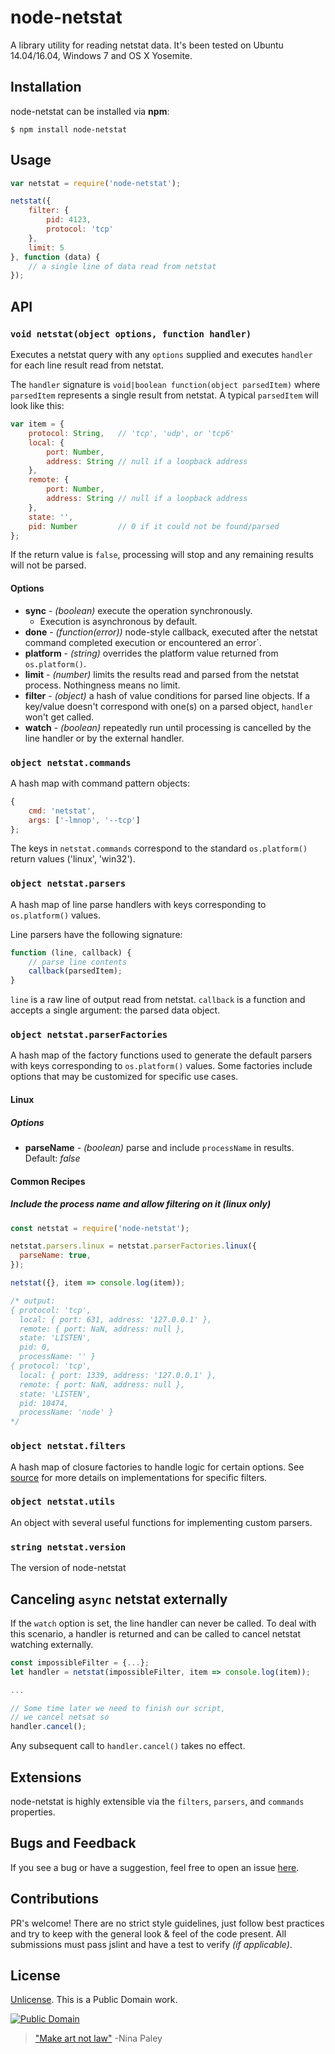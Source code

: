 # node-netstat

A library utility for reading netstat data. It's been tested on Ubuntu 14.04/16.04, Windows 7 and OS X Yosemite.

## Installation

node-netstat can be installed via **npm**:

	$ npm install node-netstat

## Usage

```js
var netstat = require('node-netstat');

netstat({
	filter: {
		pid: 4123,
		protocol: 'tcp'
	},
	limit: 5
}, function (data) {
    // a single line of data read from netstat
});
```

## API

### `void netstat(object options, function handler)`

Executes a netstat query with any `options` supplied and executes `handler` for each line result read from netstat.

The `handler` signature is `void|boolean function(object parsedItem)` where `parsedItem` represents a single result from netstat. A typical `parsedItem` will look like this:

```js
var item = {
    protocol: String,   // 'tcp', 'udp', or 'tcp6'
    local: {
		port: Number,
		address: String // null if a loopback address
	},
    remote: {
		port: Number,
		address: String // null if a loopback address
	},
    state: '',
    pid: Number         // 0 if it could not be found/parsed
};
```

If the return value is `false`, processing will stop and any remaining results will not be parsed.

#### Options

- **sync** - *(boolean)* execute the operation synchronously.
	- Execution is asynchronous by default.
- **done** - *(function(error))* node-style callback, executed after the netstat command completed execution or encountered an error`.
- **platform** - *(string)* overrides the platform value returned from `os.platform()`.
- **limit** - *(number)* limits the results read and parsed from the netstat process. Nothingness means no limit.
- **filter** - *(object)* a hash of value conditions for parsed line objects. If a key/value doesn't correspond with one(s) on a parsed object, `handler` won't get called.
- **watch** - *(boolean)* repeatedly run until processing is cancelled by the line handler or by the external handler.


### `object netstat.commands`

A hash map with command pattern objects:

```js
{
	cmd: 'netstat',
	args: ['-lmnop', '--tcp']
};
```

The keys in `netstat.commands` correspond to the standard `os.platform()` return values ('linux', 'win32').

### `object netstat.parsers`

A hash map of line parse handlers with keys corresponding to `os.platform()` values.

Line parsers have the following signature:

```js
function (line, callback) {
	// parse line contents
	callback(parsedItem);
}
```

`line` is a raw line of output read from netstat. `callback` is a function and accepts a single argument: the parsed data object.

### `object netstat.parserFactories`

A hash map of the factory functions used to generate the default parsers with keys corresponding to `os.platform()` values. Some factories include options that may be customized for specific use cases.

#### Linux

##### Options

- **parseName** - *(boolean)* parse and include `processName` in results. Default: *false*

#### Common Recipes

##### Include the process name and allow filtering on it (linux only)

```js
const netstat = require('node-netstat');

netstat.parsers.linux = netstat.parserFactories.linux({
  parseName: true,
});

netstat({}, item => console.log(item));

/* output:
{ protocol: 'tcp',
  local: { port: 631, address: '127.0.0.1' },
  remote: { port: NaN, address: null },
  state: 'LISTEN',
  pid: 0,
  processName: '' }
{ protocol: 'tcp',
  local: { port: 1339, address: '127.0.0.1' },
  remote: { port: NaN, address: null },
  state: 'LISTEN',
  pid: 10474,
  processName: 'node' }
*/
```

### `object netstat.filters`

A hash map of closure factories to handle logic for certain options. See [source](https://github.com/danielkrainas/node-netstat/blob/master/lib/filters.js) for more details on implementations for specific filters.

### `object netstat.utils`

An object with several useful functions for implementing custom parsers.

### `string netstat.version`

The version of node-netstat

## Canceling `async` netstat externally

If the `watch` option is set, the line handler can never be called. To deal with this scenario, a handler is returned and can be called to cancel netstat watching externally.

```javascript
const impossibleFilter = {...};
let handler = netstat(impossibleFilter, item => console.log(item));

...

// Some time later we need to finish our script,
// we cancel netsat so
handler.cancel();
```
Any subsequent call to `handler.cancel()` takes no effect.

## Extensions

node-netstat is highly extensible via the `filters`, `parsers`, and `commands` properties.

## Bugs and Feedback

If you see a bug or have a suggestion, feel free to open an issue [here](https://github.com/danielkrainas/node-netstat/issues).

## Contributions

PR's welcome! There are no strict style guidelines, just follow best practices and try to keep with the general look & feel of the code present. All submissions must pass jslint and have a test to verify *(if applicable)*.

## License

[Unlicense](http://unlicense.org/UNLICENSE). This is a Public Domain work.

[![Public Domain](https://licensebuttons.net/p/mark/1.0/88x31.png)](http://questioncopyright.org/promise)

> ["Make art not law"](http://questioncopyright.org/make_art_not_law_interview) -Nina Paley
